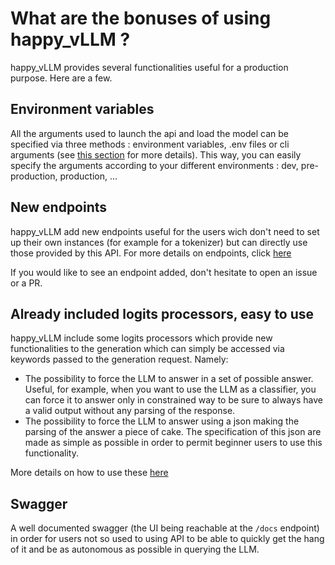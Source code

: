 # What are the bonuses of using happy_vLLM ?

happy_vLLM provides several functionalities useful for a production purpose. Here are a few.

## Environment variables

All the arguments used to launch the api and load the model can be specified via three methods : environment variables, .env files or cli arguments (see [this section](arguments.md) for more details). This way, you can easily specify the arguments according to your different environments : dev, pre-production, production, ...


## New endpoints

happy_vLLM add new endpoints useful for the users wich don't need to set up their own instances (for example for a tokenizer) but can directly use those provided by this API. For more details on endpoints, click [here](endpoints/endpoints.md)

If you would like to see an endpoint added, don't hesitate to open an issue or a PR.

## Already included logits processors, easy to use

happy_vLLM include some logits processors which provide new functionalities to the generation which can simply be accessed via keywords passed to the generation request. Namely:

 - The possibility to force the LLM to answer in a set of possible answer. Useful, for example, when you want to use the LLM as a classifier, you can force it to answer only in constrained way to be sure to always have a valid output without any parsing of the response.
 - The possibility to force the LLM to answer using a json making the parsing of the answer a piece of cake. The specification of this json are made as simple as possible in order to permit beginner users to use this functionality. 

More details on how to use these [here](endpoints/generate.md)

## Swagger

A well documented swagger (the UI being reachable at the `/docs` endpoint) in order for users not so used to using API to be able to quickly get the hang of it and be as autonomous as possible in querying the LLM. 